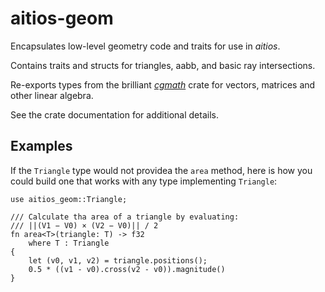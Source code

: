 # aitios-geom
Encapsulates low-level geometry code and traits for use in *aitios*.

Contains traits and structs for triangles, aabb, and basic ray intersections.

Re-exports types from the brilliant [*cgmath*](https://crates.io/crates/cgmath) crate for vectors, matrices and other linear algebra.

See the crate documentation for additional details.

## Examples
If the `Triangle` type would not providea the `area` method, here is how you could build one that works with any type implementing `Triangle`:

    use aitios_geom::Triangle;

    /// Calculate tha area of a triangle by evaluating:
    /// ||(V1 − V0) × (V2 − V0)|| / 2
    fn area<T>(triangle: T) -> f32
        where T : Triangle
    {
        let (v0, v1, v2) = triangle.positions();
        0.5 * ((v1 - v0).cross(v2 - v0)).magnitude()
    }
